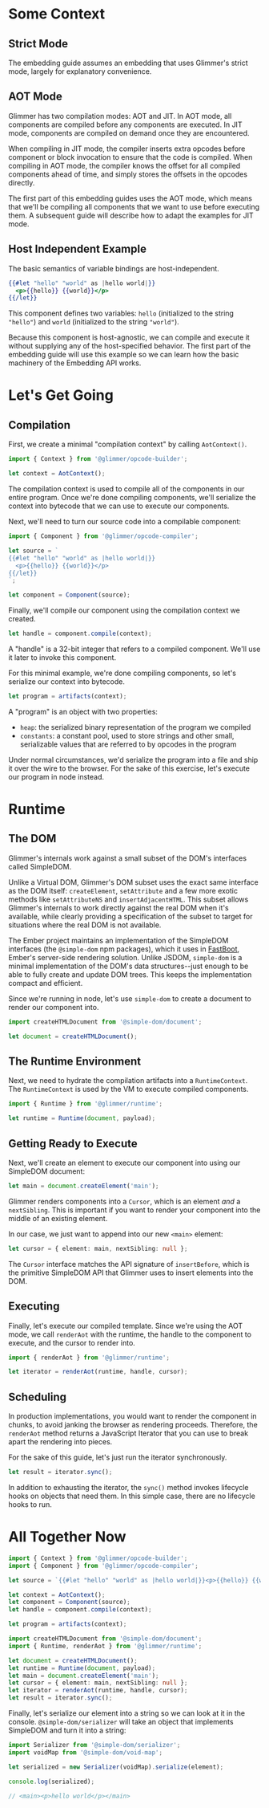 # Some Context

## Strict Mode

The embedding guide assumes an embedding that uses Glimmer's strict mode, largely for explanatory convenience.

## AOT Mode

Glimmer has two compilation modes: AOT and JIT. In AOT mode, all components are compiled before any components are executed. In JIT mode, components are compiled on demand once they are encountered.

When compiling in JIT mode, the compiler inserts extra opcodes before component or block invocation to ensure that the code is compiled. When compiling in AOT mode, the compiler knows the offset for all compiled components ahead of time, and simply stores the offsets in the opcodes directly.

The first part of this embedding guides uses the AOT mode, which means that we'll be compiling all components that we want to use before executing them. A subsequent guide will describe how to adapt the examples for JIT mode.

## Host Independent Example

The basic semantics of variable bindings are host-independent.

```hbs
{{#let "hello" "world" as |hello world|}}
  <p>{{hello}} {{world}}</p>
{{/let}}
```

This component defines two variables: `hello` (initialized to the string `"hello"`) and `world` (initialized to the string `"world"`).

Because this component is host-agnostic, we can compile and execute it without supplying any of the host-specified behavior. The first part of the embedding guide will use this example so we can learn how the basic machinery of the Embedding API works.

# Let's Get Going

## Compilation

First, we create a minimal "compilation context" by calling `AotContext()`.

```ts
import { Context } from '@glimmer/opcode-builder';

let context = AotContext();
```

The compilation context is used to compile all of the components in our entire program. Once we're done compiling components, we'll serialize the context into bytecode that we can use to execute our components.

Next, we'll need to turn our source code into a compilable component:

```ts
import { Component } from '@glimmer/opcode-compiler';

let source = `
{{#let "hello" "world" as |hello world|}}
  <p>{{hello}} {{world}}</p>
{{/let}}
`;

let component = Component(source);
```

Finally, we'll compile our component using the compilation context we created.

```ts
let handle = component.compile(context);
```

A "handle" is a 32-bit integer that refers to a compiled component. We'll use it later to invoke this component.

For this minimal example, we're done compiling components, so let's serialize our context into bytecode.

```ts
let program = artifacts(context);
```

A "program" is an object with two properties:

- `heap`: the serialized binary representation of the program we compiled
- `constants`: a constant pool, used to store strings and other small, serializable values that are referred to by opcodes in the program

Under normal circumstances, we'd serialize the program into a file and ship it over the wire to the browser. For the sake of this exercise, let's execute our program in node instead.

# Runtime

## The DOM

Glimmer's internals work against a small subset of the DOM's interfaces called SimpleDOM.

Unlike a Virtual DOM, Glimmer's DOM subset uses the exact same interface as the DOM itself: `createElement`, `setAttribute` and a few more exotic methods like `setAttributeNS` and `insertAdjacentHTML`. This subset allows Glimmer's internals to work directly against the real DOM when it's available, while clearly providing a specification of the subset to target for situations where the real DOM is not available.

The Ember project maintains an implementation of the SimpleDOM interfaces (the `@simple-dom` npm packages), which it uses in [FastBoot][fastboot], Ember's server-side rendering solution. Unlike JSDOM, `simple-dom` is a minimal implementation of the DOM's data structures--just enough to be able to fully create and update DOM trees. This keeps the implementation compact and efficient.

[fastboot]: https://ember-fastboot.com/

Since we're running in node, let's use `simple-dom` to create a document to render our component into.

```ts
import createHTMLDocument from '@simple-dom/document';

let document = createHTMLDocument();
```

## The Runtime Environment

Next, we need to hydrate the compilation artifacts into a `RuntimeContext`. The `RuntimeContext` is used by the VM to execute compiled components.

```ts
import { Runtime } from '@glimmer/runtime';

let runtime = Runtime(document, payload);
```

## Getting Ready to Execute

Next, we'll create an element to execute our component into using our SimpleDOM document:

```ts
let main = document.createElement('main');
```

Glimmer renders components into a `Cursor`, which is an element _and_ a `nextSibling`. This is important if you want to render your component into the middle of an existing element.

In our case, we just want to append into our new `<main>` element:

```ts
let cursor = { element: main, nextSibling: null };
```

The `Cursor` interface matches the API signature of `insertBefore`, which is the primitive SimpleDOM API that Glimmer uses to insert elements into the DOM.

## Executing

Finally, let's execute our compiled template. Since we're using the AOT mode, we call `renderAot` with the runtime, the handle to the component to execute, and the cursor to render into.

```ts
import { renderAot } from '@glimmer/runtime';

let iterator = renderAot(runtime, handle, cursor);
```

## Scheduling

In production implementations, you would want to render the component in chunks, to avoid janking the browser as rendering proceeds. Therefore, the `renderAot` method returns a JavaScript Iterator that you can use to break apart the rendering into pieces.

For the sake of this guide, let's just run the iterator synchronously.

```ts
let result = iterator.sync();
```

In addition to exhausting the iterator, the `sync()` method invokes lifecycle hooks on objects that need them. In this simple case, there are no lifecycle hooks to run.

# All Together Now

```ts
import { Context } from '@glimmer/opcode-builder';
import { Component } from '@glimmer/opcode-compiler';

let source = `{{#let "hello" "world" as |hello world|}}<p>{{hello}} {{world}}</p>{{/let}}`;

let context = AotContext();
let component = Component(source);
let handle = component.compile(context);

let program = artifacts(context);

import createHTMLDocument from '@simple-dom/document';
import { Runtime, renderAot } from '@glimmer/runtime';

let document = createHTMLDocument();
let runtime = Runtime(document, payload);
let main = document.createElement('main');
let cursor = { element: main, nextSibling: null };
let iterator = renderAot(runtime, handle, cursor);
let result = iterator.sync();
```

Finally, let's serialize our element into a string so we can look at it in the console. `@simple-dom/serializer` will take an object that implements SimpleDOM and turn it into a string:

```ts
import Serializer from '@simple-dom/serializer';
import voidMap from '@simple-dom/void-map';

let serialized = new Serializer(voidMap).serialize(element);

console.log(serialized);

// <main><p>hello world</p></main>
```
